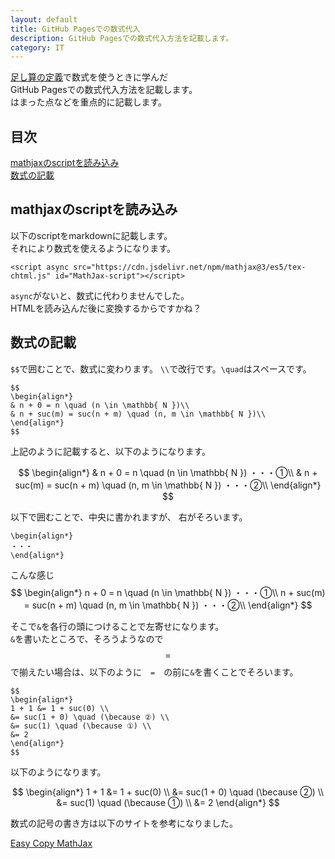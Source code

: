```yaml
---
layout: default
title: GitHub Pagesでの数式代入
description: GitHub Pagesでの数式代入方法を記載します。
category: IT
---
```


<script async src="https://cdn.jsdelivr.net/npm/mathjax@3/es5/tex-chtml.js" id="MathJax-script"></script>

[足し算の定義](/math/set/addDefinition.html)で数式を使うときに学んだ  
GitHub Pagesでの数式代入方法を記載します。  
はまった点などを重点的に記載します。

## 目次

[mathjaxのscriptを読み込み](#anchor1)  
[数式の記載](#anchor2)  

<a id="anchor1"></a>

## mathjaxのscriptを読み込み

以下のscriptをmarkdownに記載します。  
それにより数式を使えるようになります。

```
<script async src="https://cdn.jsdelivr.net/npm/mathjax@3/es5/tex-chtml.js" id="MathJax-script"></script>
```

`async`がないと、数式に代わりませんでした。  
HTMLを読み込んだ後に変換するからですかね？

<a id="anchor2"></a>

## 数式の記載

`$$`で囲むことで、数式に変わります。
`\\`で改行です。`\quad`はスペースです。

```
$$
\begin{align*}
& n + 0 = n \quad (n \in \mathbb{ N })\\
& n + suc(m) = suc(n + m) \quad (n, m \in \mathbb{ N })\\
\end{align*}
$$
```

上記のように記載すると、以下のようになります。

$$
\begin{align*}
& n + 0 = n \quad (n \in \mathbb{ N }) ・・・①\\
& n + suc(m) = suc(n + m) \quad (n, m \in \mathbb{ N }) ・・・②\\
\end{align*}
$$

以下で囲むことで、中央に書かれますが、
右がそろいます。

```
\begin{align*}
・・・
\end{align*}
```

こんな感じ
$$
\begin{align*}
n + 0 = n \quad (n \in \mathbb{ N }) ・・・①\\
n + suc(m) = suc(n + m) \quad (n, m \in \mathbb{ N }) ・・・②\\
\end{align*}
$$

そこで`&`を各行の頭につけることで左寄せになります。  
`&`を書いたところで、そろうようなので
$$ = $$ で揃えたい場合は、以下のように　`=`　の前に`&`を書くことでそろいます。

```
$$
\begin{align*}
1 + 1 &= 1 + suc(0) \\
&= suc(1 + 0) \quad (\because ②) \\
&= suc(1) \quad (\because ①) \\
&= 2
\end{align*}
$$
```

以下のようになります。

$$
\begin{align*}
1 + 1 &= 1 + suc(0) \\
&= suc(1 + 0) \quad (\because ②) \\
&= suc(1) \quad (\because ①) \\
&= 2
\end{align*}
$$

数式の記号の書き方は以下のサイトを参考になりました。

[Easy Copy MathJax](https://easy-copy-mathjax.nakaken88.com/)